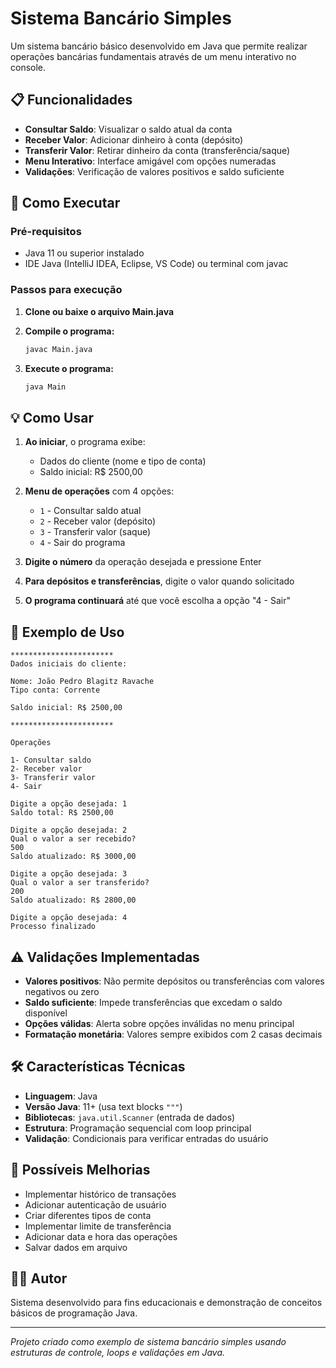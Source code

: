 # Sistema Bancário Simples

Um sistema bancário básico desenvolvido em Java que permite realizar operações bancárias fundamentais através de um menu interativo no console.

## 📋 Funcionalidades

- **Consultar Saldo**: Visualizar o saldo atual da conta
- **Receber Valor**: Adicionar dinheiro à conta (depósito)
- **Transferir Valor**: Retirar dinheiro da conta (transferência/saque)
- **Menu Interativo**: Interface amigável com opções numeradas
- **Validações**: Verificação de valores positivos e saldo suficiente

## 🚀 Como Executar

### Pré-requisitos
- Java 11 ou superior instalado
- IDE Java (IntelliJ IDEA, Eclipse, VS Code) ou terminal com javac

### Passos para execução

1. **Clone ou baixe o arquivo Main.java**

2. **Compile o programa:**
   ```bash
   javac Main.java
   ```

3. **Execute o programa:**
   ```bash
   java Main
   ```

## 💡 Como Usar

1. **Ao iniciar**, o programa exibe:
   - Dados do cliente (nome e tipo de conta)
   - Saldo inicial: R$ 2500,00

2. **Menu de operações** com 4 opções:
   - `1` - Consultar saldo atual
   - `2` - Receber valor (depósito)
   - `3` - Transferir valor (saque)
   - `4` - Sair do programa

3. **Digite o número** da operação desejada e pressione Enter

4. **Para depósitos e transferências**, digite o valor quando solicitado

5. **O programa continuará** até que você escolha a opção "4 - Sair"

## 🔧 Exemplo de Uso

```
***********************
Dados iniciais do cliente:

Nome: João Pedro Blagitz Ravache
Tipo conta: Corrente

Saldo inicial: R$ 2500,00

***********************

Operações

1- Consultar saldo
2- Receber valor
3- Transferir valor
4- Sair

Digite a opção desejada: 1
Saldo total: R$ 2500,00

Digite a opção desejada: 2
Qual o valor a ser recebido?
500
Saldo atualizado: R$ 3000,00

Digite a opção desejada: 3
Qual o valor a ser transferido?
200
Saldo atualizado: R$ 2800,00

Digite a opção desejada: 4
Processo finalizado
```

## ⚠️ Validações Implementadas

- **Valores positivos**: Não permite depósitos ou transferências com valores negativos ou zero
- **Saldo suficiente**: Impede transferências que excedam o saldo disponível
- **Opções válidas**: Alerta sobre opções inválidas no menu principal
- **Formatação monetária**: Valores sempre exibidos com 2 casas decimais

## 🛠️ Características Técnicas

- **Linguagem**: Java
- **Versão Java**: 11+ (usa text blocks `"""`)
- **Bibliotecas**: `java.util.Scanner` (entrada de dados)
- **Estrutura**: Programação sequencial com loop principal
- **Validação**: Condicionais para verificar entradas do usuário

## 🎯 Possíveis Melhorias

- Implementar histórico de transações
- Adicionar autenticação de usuário
- Criar diferentes tipos de conta
- Implementar limite de transferência
- Adicionar data e hora das operações
- Salvar dados em arquivo

## 👨‍💻 Autor

Sistema desenvolvido para fins educacionais e demonstração de conceitos básicos de programação Java.

---

*Projeto criado como exemplo de sistema bancário simples usando estruturas de controle, loops e validações em Java.*
